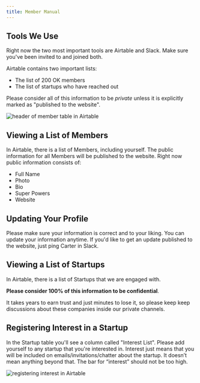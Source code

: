 ```yaml
---
title: Member Manual
---
```


## Tools We Use

Right now the two most important tools are Airtable and Slack. Make sure you've been invited to and joined both.

Airtable contains two important lists:
- The list of 200 OK members
- The list of startups who have reached out

Please consider all of this information to be *private* unless it is explicitly marked as "published to the website".

![header of member table in Airtable](/images/200ok-members-header.png)

## Viewing a List of Members

In Airtable, there is a list of Members, including yourself. The public information for all Members will be published to the website. Right now public information consists of:

- Full Name
- Photo
- Bio
- Super Powers
- Website

## Updating Your Profile

Please make sure your information is correct and to your liking. You can update your information anytime. If you'd like to get an update published to the website, just ping Carter in Slack.

## Viewing a List of Startups

In Airtable, there is a list of Startups that we are engaged with. 

**Please consider 100% of this information to be confidential**. 

It takes years to earn trust and just minutes to lose it, so please keep keep discussions about these companies inside our private channels.

## Registering Interest in a Startup

In the Startup table you'll see a column called "Interest List". Please add yourself to any startup that you're interested in. Interest just means that you will be included on emails/invitations/chatter about the startup. It doesn’t mean anything beyond that. The bar for “interest” should not be too high.

![registering interest in Airtable](/images/200ok-startups-interest.png)




